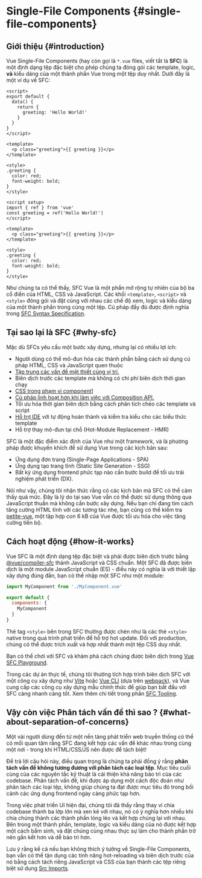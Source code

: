 # Single-File Components {#single-file-components}

## Giới thiệu {#introduction}

Vue Single-File Components (hay còn gọi là `*.vue` files, viết tắt là **SFC**) là một định dạng tệp đặc biệt cho phép chúng ta đóng gói các template, logic, **và** kiểu dáng của một thành phần Vue trong một tệp duy nhất. Dưới đây là một ví dụ về SFC:

<div class="options-api">

```vue
<script>
export default {
  data() {
    return {
      greeting: 'Hello World!'
    }
  }
}
</script>

<template>
  <p class="greeting">{{ greeting }}</p>
</template>

<style>
.greeting {
  color: red;
  font-weight: bold;
}
</style>
```

</div>

<div class="composition-api">

```vue
<script setup>
import { ref } from 'vue'
const greeting = ref('Hello World!')
</script>

<template>
  <p class="greeting">{{ greeting }}</p>
</template>

<style>
.greeting {
  color: red;
  font-weight: bold;
}
</style>
```

</div>

Như chúng ta có thể thấy, SFC Vue là một phần mở rộng tự nhiên của bộ ba cổ điển của HTML, CSS và JavaScript. Các khối `<template>`, `<script>` và `<style>` đóng gói và đặt cùng với nhau các chế độ xem, logic và kiểu dáng của một thành phần trong cùng một tệp. Cú pháp đầy đủ được định nghĩa trong [SFC Syntax Specification](/api/sfc-spec).

## Tại sao lại là SFC {#why-sfc}

Mặc dù SFCs yêu cầu một bước xây dựng, nhưng lại có nhiều lợi ích:

- Người dùng có thể mô-đun hóa các thành phần bằng cách sử dụng cú pháp HTML, CSS và JavaScript quen thuộc
- [Tập trung các vấn đề mật thiết cùng vị trí.](#what-about-separation-of-concerns)
- Biên dịch trước các template mà không có chi phí biên dịch thời gian chạy
- [CSS trong phạm vi component](/api/sfc-css-features)]
- [Cú pháp linh hoạt hơn khi làm việc với Composition API.](/api/sfc-script-setup)
- Tối ưu hóa thời gian biên dịch bằng cách phân tích chéo các template và script
- [Hỗ trợ IDE](/guide/scaling-up/tooling#ide-support) với tự động hoàn thành và kiểm tra kiểu cho các biểu thức template
- Hỗ trợ thay mô-đun tại chỗ (Hot-Module Replacement - HMR)

SFC là một đặc điểm xác định của Vue như một framework, và là phương pháp được khuyến khích để sử dụng Vue trong các kịch bản sau:

- Ứng dụng đơn trang (Single-Page Applications - SPA)
- Ứng dụng tạo trang tĩnh (Static Site Generation - SSG)
- Bất kỳ ứng dụng frontend phức tạp nào cần bước build để tối ưu trải nghiệm phát triển (DX). 

Nói như vậy, chúng tôi nhận thức rằng có các kịch bản mà SFC có thể cảm thấy quá mức. Đây là lý do tại sao Vue vẫn có thể được sử dụng thông qua JavaScript thuần mà không cần bước xây dựng. Nếu bạn chỉ đang tìm cách tăng cường HTML tĩnh với các tương tác nhẹ, bạn cũng có thể kiểm tra [petite-vue](https://github.com/vuejs/petite-vue), một tập hợp con 6 kB của Vue được tối ưu hóa cho việc tăng cường tiến bộ.

## Cách hoạt động {#how-it-works}

Vue SFC là một định dạng tệp đặc biệt và phải được biên dịch trước bằng [@vue/compiler-sfc](https://github.com/vuejs/core/tree/main/packages/compiler-sfc) thành JavaScript và CSS chuẩn. Một SFC đã được biên dịch là một module JavaScript chuẩn (ES) - điều này có nghĩa là với thiết lập xây dựng đúng đắn, bạn có thể nhập một SFC như một module:

```js
import MyComponent from './MyComponent.vue'

export default {
  components: {
    MyComponent
  }
}
```

Thẻ tag `<style>` bên trong SFC thường được chèn như là các thẻ `<style>` native trong quá trình phát triển để hỗ trợ hot update. Đối với production, chúng có thể được trích xuất và hợp nhất thành một tệp CSS duy nhất.

Bạn có thể chơi với SFC và khám phá cách chúng được biên dịch trong [Vue SFC Playground](https://play.vuejs.org/).

Trong các dự án thực tế, chúng tôi thường tích hợp trình biên dịch SFC với một công cụ xây dựng như [Vite](https://vitejs.dev/) hoặc [Vue CLI](http://cli.vuejs.org/) (dựa trên [webpack](https://webpack.js.org/)), và Vue cung cấp các công cụ xây dựng mẫu chính thức để giúp bạn bắt đầu với SFC càng nhanh càng tốt. Xem thêm chi tiết trong phần [SFC Tooling](/guide/scaling-up/tooling).

## Vậy còn việc Phân tách vấn đề thì sao ? {#what-about-separation-of-concerns}

Một vài người dùng đến từ một nền tảng phát triển web truyền thống có thể có mối quan tâm rằng SFC đang kết hợp các vấn đề khác nhau trong cùng một nơi - trong khi HTML/CSS/JS nên được để tách biệt!

Để trả lời câu hỏi này, điều quan trọng là chúng ta phải đồng ý rằng **phân tách vấn đề không tương đương với phân tách các loại tệp**. Mục tiêu cuối cùng của các nguyên tắc kỹ thuật là cải thiện khả năng bảo trì của các codebase. Phân tách vấn đề, khi được áp dụng một cách độc đoán như phân tách các loại tệp, không giúp chúng ta đạt được mục tiêu đó trong bối cảnh các ứng dụng frontend ngày càng phức tạp hơn.

Trong việc phát triển UI hiện đại, chúng tôi đã thấy rằng thay vì chia codebase thành ba lớp lớn mà xen kẽ với nhau, nó có ý nghĩa hơn nhiều khi chia chúng thành các thành phần lỏng lẻo và kết hợp chúng lại với nhau. Bên trong một thành phần, template, logic và kiểu dáng của nó được kết hợp một cách bẩm sinh, và đặt chúng cùng nhau thực sự làm cho thành phần trở nên gắn kết hơn và dễ bảo trì hơn.

Lưu ý rằng kể cả nếu bạn không thích ý tưởng về Single-File Components, bạn vẫn có thể tận dụng các tính năng hot-reloading và biên dịch trước của nó bằng cách tách riêng JavaScript và CSS của bạn thành các tệp riêng biệt sử dụng [Src Imports](/api/sfc-spec#src-imports).
